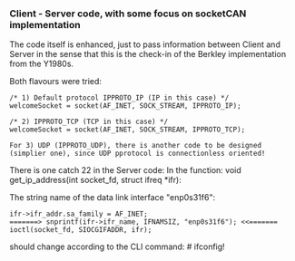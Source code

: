 ### Client - Server code, with some focus on socketCAN implementation

The code itself is enhanced, just to pass information between Client and Server
in the sense that this is the check-in of the Berkley implementation from the
Y1980s.

Both flavours were tried:

	/* 1) Default protocol IPPROTO_IP (IP in this case) */
	welcomeSocket = socket(AF_INET, SOCK_STREAM, IPPROTO_IP);

	/* 2) IPPROTO_TCP (TCP in this case) */
	welcomeSocket = socket(AF_INET, SOCK_STREAM, IPPROTO_TCP);

	For 3) UDP (IPPROTO_UDP), there is another code to be designed
	(simplier one),	since UDP pprotocol is connectionless oriented!

There is one catch 22 in the Server code: In the function: 
void get_ip_address(int socket_fd, struct ifreq *ifr):

The string name of the data link interface "enp0s31f6":

	ifr->ifr_addr.sa_family = AF_INET;
	=======> snprintf(ifr->ifr_name, IFNAMSIZ, "enp0s31f6"); <<=======
	ioctl(socket_fd, SIOCGIFADDR, ifr);

should change according to the CLI command: # ifconfig!
